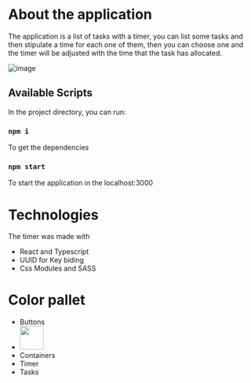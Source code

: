 # About the application

The application is a list of tasks with a timer, you can list some tasks and then stipulate a time for each one of them, then you can choose one and the timer will be adjusted with the time that the task has allocated.

![image](https://user-images.githubusercontent.com/39069174/214440095-0d65032b-64b8-4c97-a8a6-12477b87ef83.png)

## Available Scripts

In the project directory, you can run:

### `npm i`

To get the dependencies

### `npm start`

To start the application in the localhost:3000

# Technologies

The timer was made with
- React and Typescript
- UUID for Key biding
- Css Modules and SASS

# Color pallet

- Buttons
- <img src="[https://github.com/favicon.ico](https://user-images.githubusercontent.com/39069174/214444032-ec31ba87-d6ec-4f6f-9c65-50a931fe097a.svg)" width="48" heigth="100">
- Containers
- Timer
- Tasks



